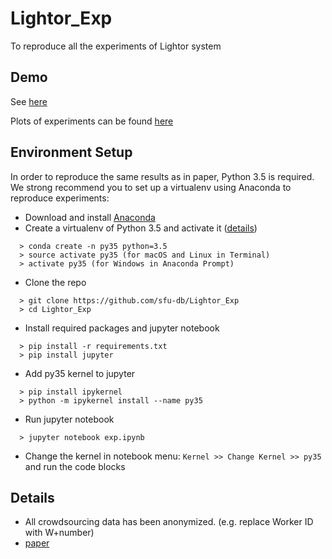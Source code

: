# Lightor_Exp
To reproduce all the experiments of Lightor system
## Demo
See [here](https://ruochenj.com/channels/highlights/)

Plots of experiments can be found [here](https://github.com/sfu-db/Lightor_Exp/blob/master/exp.ipynb)
## Environment Setup
In order to reproduce the same results as in paper, Python 3.5 is required. We strong recommend you to set up a virtualenv using Anaconda to reproduce experiments:
* Download and install [Anaconda](https://docs.anaconda.com/anaconda/install/)
* Create a virtualenv of Python 3.5 and activate it ([details](https://conda.io/projects/conda/en/latest/user-guide/tasks/manage-environments.html))
```
  > conda create -n py35 python=3.5
  > source activate py35 (for macOS and Linux in Terminal)
  > activate py35 (for Windows in Anaconda Prompt)
```
* Clone the repo
```
  > git clone https://github.com/sfu-db/Lightor_Exp
  > cd Lightor_Exp
```
* Install required packages and jupyter notebook
```
  > pip install -r requirements.txt
  > pip install jupyter
```
* Add py35 kernel to jupyter
```
  > pip install ipykernel
  > python -m ipykernel install --name py35
```
* Run jupyter notebook
```
  > jupyter notebook exp.ipynb
```
* Change the kernel in notebook menu: `Kernel >> Change Kernel >> py35` and run the code blocks
## Details
* All crowdsourcing data has been anonymized. (e.g. replace Worker ID with W+number)
* [paper](http://www.sfu.ca/~ruochenj/files/papers/Lightor_paper.pdf) 
